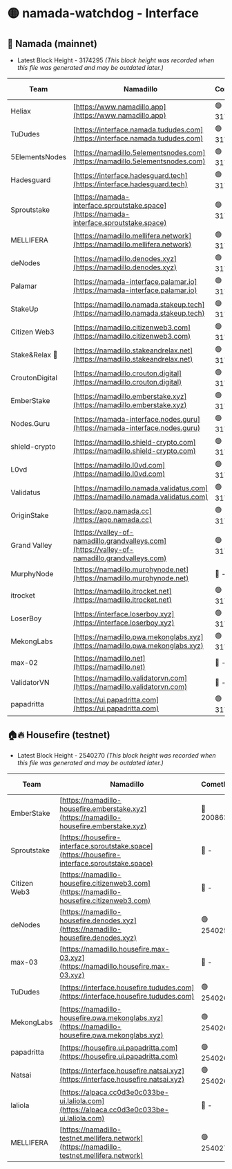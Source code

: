 # 🟡 namada-watchdog - Interface

## 🚀 Namada (mainnet)
- Latest Block Height - 3174295 *(This block height was recorded when this file was generated and may be outdated later.)*

| Team | Namadillo | CometBFT | Indexer | MASP Indexer |
|-|-|-|-|-|
| Heliax | [https://www.namadillo.app](https://www.namadillo.app) | 🟢 3174272 | 🟢 3174272 | 🟢 3174272 |
| TuDudes | [https://interface.namada.tududes.com](https://interface.namada.tududes.com) | 🟢 3174272 | 🟢 3174272 | 🟢 3174272 |
| 5ElementsNodes | [https://namadillo.5elementsnodes.com](https://namadillo.5elementsnodes.com) | 🟢 3174273 | 🟢 3174272 | 🟢 3174272 |
| Hadesguard | [https://interface.hadesguard.tech](https://interface.hadesguard.tech) | 🟢 3174273 | 🟢 3174273 | 🟢 3174273 |
| Sproutstake | [https://namada-interface.sproutstake.space](https://namada-interface.sproutstake.space) | 🟢 3174274 | 🟢 3174274 | 🟢 3174274 |
| MELLIFERA | [https://namadillo.mellifera.network](https://namadillo.mellifera.network) | 🟢 3174275 | 🟢 3174275 | 🟢 3174275 |
| deNodes | [https://namadillo.denodes.xyz](https://namadillo.denodes.xyz) | 🟢 3174276 | 🟢 3174276 | 🟢 3174276 |
| Palamar | [https://namada-interface.palamar.io](https://namada-interface.palamar.io) | 🟢 3174277 | 🟢 3174277 | 🟢 3174277 |
| StakeUp | [https://namadillo.namada.stakeup.tech](https://namadillo.namada.stakeup.tech) | 🟢 3174278 | 🟢 3174278 | 🟢 3174278 |
| Citizen Web3 | [https://namadillo.citizenweb3.com](https://namadillo.citizenweb3.com) | 🟢 3174279 | 🟢 3174278 | 🟢 3174279 |
| Stake&Relax 🦥 | [https://namadillo.stakeandrelax.net](https://namadillo.stakeandrelax.net) | 🟢 3174279 | 🟢 3174279 | 🟢 3174279 |
| CroutonDigital | [https://namadillo.crouton.digital](https://namadillo.crouton.digital) | 🟢 3174280 | 🟢 3174280 | 🟢 3174280 |
| EmberStake | [https://namadillo.emberstake.xyz](https://namadillo.emberstake.xyz) | 🟢 3174281 | 🟢 3174281 | 🟢 3174281 |
| Nodes.Guru | [https://namada-interface.nodes.guru](https://namada-interface.nodes.guru) | 🟢 3174282 | 🟢 3174282 | 🟢 3174282 |
| shield-crypto | [https://namadillo.shield-crypto.com](https://namadillo.shield-crypto.com) | 🟢 3174283 | 🟢 3174282 | 🟢 3174283 |
| L0vd | [https://namadillo.l0vd.com](https://namadillo.l0vd.com) | 🟢 3174284 | 🟢 3174283 | 🟢 3174284 |
| Validatus | [https://namadillo.namada.validatus.com](https://namadillo.namada.validatus.com) | 🟢 3174285 | 🟢 3174285 | 🟢 3174285 |
| OriginStake | [https://app.namada.cc](https://app.namada.cc) | 🟢 3174286 | 🟢 3174286 | 🟢 3174285 |
| Grand Valley | [https://valley-of-namadillo.grandvalleys.com](https://valley-of-namadillo.grandvalleys.com) | 🟢 3174286 | 🟢 3174286 | 🟢 3174286 |
| MurphyNode | [https://namadillo.murphynode.net](https://namadillo.murphynode.net) | 🔴 - | 🔴 - | 🔴 - |
| itrocket | [https://namadillo.itrocket.net](https://namadillo.itrocket.net) | 🟢 3174289 | 🟢 3174289 | 🟢 3174289 |
| LoserBoy | [https://interface.loserboy.xyz](https://interface.loserboy.xyz) | 🟢 3174289 | 🟢 3174289 | 🟢 3174289 |
| MekongLabs | [https://namadillo.pwa.mekonglabs.xyz](https://namadillo.pwa.mekonglabs.xyz) | 🟢 3174290 | 🟢 3174290 | 🟢 3174290 |
| max-02 | [https://namadillo.net](https://namadillo.net) | 🔴 - | 🔴 - | 🔴 - |
| ValidatorVN | [https://namadillo.validatorvn.com](https://namadillo.validatorvn.com) | 🔴 - | 🔴 - | 🔴 - |
| papadritta | [https://ui.papadritta.com](https://ui.papadritta.com) | 🟢 3174295 | 🟢 3174295 | 🟢 3174295 |

## 🏠🔥 Housefire (testnet)
- Latest Block Height - 2540270 *(This block height was recorded when this file was generated and may be outdated later.)*

| Team | Namadillo | CometBFT | Indexer | MASP Indexer |
|-|-|-|-|-|
| EmberStake | [https://namadillo-housefire.emberstake.xyz](https://namadillo-housefire.emberstake.xyz) | 🔴 2008636 | 🔴 - | 🔴 - |
| Sproutstake | [https://housefire-interface.sproutstake.space](https://housefire-interface.sproutstake.space) | 🔴 - | 🔴 - | 🔴 - |
| Citizen Web3 | [https://namadillo-housefire.citizenweb3.com](https://namadillo-housefire.citizenweb3.com) | 🔴 - | 🔴 - | 🔴 - |
| deNodes | [https://namadillo-housefire.denodes.xyz](https://namadillo-housefire.denodes.xyz) | 🟢 2540258 | 🟢 2540258 | 🟢 2540258 |
| max-03 | [https://namadillo.housefire.max-03.xyz](https://namadillo.housefire.max-03.xyz) | 🔴 - | 🔴 - | 🔴 - |
| TuDudes | [https://interface.housefire.tududes.com](https://interface.housefire.tududes.com) | 🟢 2540267 | 🟢 2540267 | 🟢 2540267 |
| MekongLabs | [https://namadillo-housefire.pwa.mekonglabs.xyz](https://namadillo-housefire.pwa.mekonglabs.xyz) | 🟢 2540267 | 🟢 2540267 | 🟢 2540267 |
| papadritta | [https://housefire.ui.papadritta.com](https://housefire.ui.papadritta.com) | 🟢 2540268 | 🟢 2540268 | 🟢 2540268 |
| Natsai | [https://interface.housefire.natsai.xyz](https://interface.housefire.natsai.xyz) | 🟢 2540268 | 🟢 2540268 | 🟢 2540268 |
| laliola | [https://alpaca.cc0d3e0c033be-ui.laliola.com](https://alpaca.cc0d3e0c033be-ui.laliola.com) | 🔴 - | 🔴 - | 🔴 - |
| MELLIFERA | [https://namadillo-testnet.mellifera.network](https://namadillo-testnet.mellifera.network) | 🟢 2540270 | 🟢 2540270 | 🟢 2540270 |

